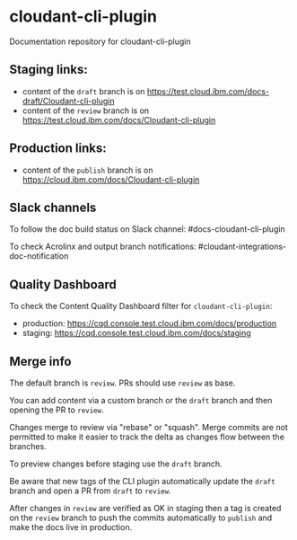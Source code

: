 # cloudant-cli-plugin

Documentation repository for cloudant-cli-plugin

## Staging links:

* content of the `draft` branch is on https://test.cloud.ibm.com/docs-draft/Cloudant-cli-plugin
* content of the `review` branch is on https://test.cloud.ibm.com/docs/Cloudant-cli-plugin

## Production links:

* content of the `publish` branch is on https://cloud.ibm.com/docs/Cloudant-cli-plugin

## Slack channels

To follow the doc build status on Slack channel: #docs-cloudant-cli-plugin

To check Acrolinx and output branch notifications: #cloudant-integrations-doc-notification

## Quality Dashboard

To check the Content Quality Dashboard filter for `cloudant-cli-plugin`:

* production: https://cqd.console.test.cloud.ibm.com/docs/production
* staging: https://cqd.console.test.cloud.ibm.com/docs/staging

## Merge info

The default branch is `review`.
PRs should use `review` as base.

You can add content via a custom branch or the `draft` branch
and then opening the PR to `review`.

Changes merge to review via "rebase" or "squash".
Merge commits are not permitted to make it easier to track
the delta as changes flow between the branches.

To preview changes before staging use the `draft` branch.

Be aware that new tags of the CLI plugin automatically
update the `draft` branch and open a PR from `draft` to `review`.

After changes in `review` are verified as OK in staging then
a tag is created on the `review` branch to push the commits
automatically to `publish` and make the docs live in production.
